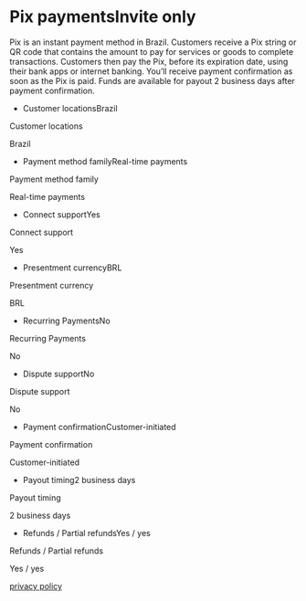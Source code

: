 # Pix paymentsInvite only

Pix is an instant payment method in Brazil. Customers receive a Pix string or QR code that contains the amount to pay for services or goods to complete transactions. Customers then pay the Pix, before its expiration date, using their bank apps or internet banking. You’ll receive payment confirmation as soon as the Pix is paid. Funds are available for payout 2 business days after payment confirmation.

- Customer locationsBrazil

Customer locations

Brazil

- Payment method familyReal-time payments

Payment method family

Real-time payments

- Connect supportYes

Connect support

Yes

- Presentment currencyBRL

Presentment currency

BRL

- Recurring PaymentsNo

Recurring Payments

No

- Dispute supportNo

Dispute support

No

- Payment confirmationCustomer-initiated

Payment confirmation

Customer-initiated

- Payout timing2 business days

Payout timing

2 business days

- Refunds / Partial refundsYes / yes

Refunds / Partial refunds

Yes / yes

[privacy policy](https://stripe.com/privacy)
